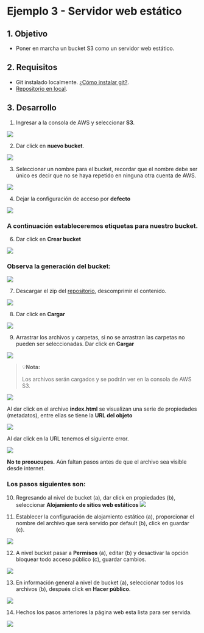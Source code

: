 # Ejemplo 3 - Servidor web estático

## 1. Objetivo 
- Poner en marcha un bucket S3 como un servidor web estático.

## 2. Requisitos 
- Git instalado localmente. [¿Cómo instalar git?](https://git-scm.com/book/en/v2/Getting-Started-Installing-Git).
- [Repositorio en local]( https://github.com/mdn/beginner-html-site-styled).


## 3. Desarrollo 

1. Ingresar a la consola de AWS y seleccionar **S3**.

<img src="img/b1129b066999b324d197ae15ca6042a2.png"></img>


2. Dar click en **nuevo bucket**.

<img src="img/web-server-bucket-01.png"></img>

3. Seleccionar un nombre para el bucket, recordar que el nombre debe ser único es decir que no se haya repetido en ninguna otra cuenta de AWS.

<img src="img/sitio-estatico-nombre-bucket.png"></img>

4. Dejar la configuración de acceso por **defecto**

<img src="img/sitioestatico-bucket-acceso.png"></img>

### A continuación estableceremos etiquetas para nuestro bucket.

6. Dar click en **Crear bucket**

<img src="img/sitioestatico-tags.png"></img>

### Observa la generación del bucket:

<img src="img/sitioestatico-bucket-generado.png"></img>

7. Descargar el zip del [repositorio](https://github.com/mdn/beginner-html-site-styled), descomprimir el contenido.

<img src="img/sitioestatico-descargar-zip.png"></img>

8. Dar click en **Cargar**

<img src="img/sitioestatico-cargar.png"></img>

9. Arrastrar los archivos y carpetas, si no se arrastran las carpetas no pueden ser seleccionadas. Dar click en **Cargar**

<img src="img/sitioestatico-upload-files.png"></img>

>💡**Nota:**
>
>Los archivos serán cargados y se podrán ver en la consola de AWS S3.

<img src="img/sitioestatico-archivos-cargados.png"></img>

Al dar click en el archivo **index.html** se visualizan una serie de propiedades (metadatos), entre ellas se tiene la **URL del objeto**

<img src="img/sitioestatico-url-objeto.png"></img>

Al dar click en la URL tenemos el siguiente error.

<img src="img/sitioestatico-error.png"></img>

**No te preoucupes.** Aún faltan pasos antes de que el archivo sea visible desde internet.

### Los pasos siguientes son:

10. Regresando al nivel de bucket (a), dar click en propiedades (b), seleccionar **Alojamiento de sitios web estáticos**
<img src="img/sitiosestaticos-config-alojamiento.png"></img>

11. Establecer la configuración de alojamiento estático (a), proporcionar el nombre del archivo que será servido por default (b), click en guardar (c).

<img src="img/sitioestatico-habilitar-sitio-estatico.png"></img>
 
 12. A nivel bucket pasar a **Permisos** (a), editar (b) y desactivar la opción bloquear todo acceso público (c), guardar cambios.
 
 <img src="img/74f36eac2ab0dee018358fb8857ae291.png"></img>

13. En información general a nivel de bucket (a), seleccionar todos los archivos (b), después click en **Hacer público**.

<img src="img/sitio-estatico-hacer-publico.png"></img>

14. Hechos los  pasos anteriores la página web esta lista para ser servida.

<img src="img/sitioestatico-web-ready.png"></img>

